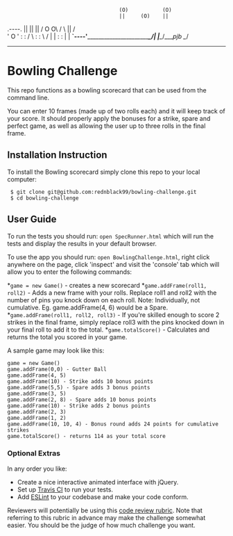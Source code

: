
                                        (O)           (O)
                                        ||     (O)    ||
   .----.                               ||     ||     ||
  /   O O\                             /  \    ||    /  \
  '    O  '                           :    :  /  \  :    :
  \      /                            |    | :    : |    |
 __`----'______________________________\__/__|    |__\__/____pjb
                                              \__/

------------------------------------------------

Bowling Challenge
=================

This repo functions as a bowling scorecard that can be used from the command line.

You can enter 10 frames (made up of two rolls each) and it will keep track of your score. It should properly apply the bonuses for a strike, spare and perfect game, as well as allowing the user up to three rolls in the final frame.

## Installation Instruction

To install the Bowling scorecard simply clone this repo to your local computer:

```
 $ git clone git@github.com:rednblack99/bowling-challenge.git
 $ cd bowling-challenge
```

## User Guide

To run the tests you should run: `open SpecRunner.html` which will run the tests and display the results in your default browser.

To use the app you should run: `open BowlingChallenge.html`, right click anywhere on the page, click 'inspect' and visit the 'console' tab which will allow you to enter the following commands:

*`game = new Game()` - creates a new scorecard
*`game.addFrame(roll1, roll2)` - Adds a new frame with your rolls. Replace roll1 and roll2 with the number of pins you knock down on each roll. Note: Individually, not cumulative. Eg. game.addFrame(4, 6) would be a Spare. 
*`game.addFrame(roll1, roll2, roll3)` - If you're skilled enough to score 2 strikes in the final frame, simply replace roll3 with the pins knocked down in your final roll to add it to the total. 
*`game.totalScore()` - Calculates and returns the total you scored in your game.

A sample game may look like this:

```
game = new Game()
game.addFrame(0,0) - Gutter Ball
game.addFrame(4, 5)
game.addFrame(10) - Strike adds 10 bonus points
game.addFrame(5,5) - Spare adds 3 bonus points 
game.addFrame(3, 5)
game.addFrame(2, 8) - Spare adds 10 bonus points
game.addFrame(10) - Strike adds 2 bonus points
game.addFrame(2, 3)
game.addFrame(1, 2)
game.addFrame(10, 10, 4) - Bonus round adds 24 points for cumulative strikes
game.totalScore() - returns 114 as your total score
```

### Optional Extras

In any order you like:

* Create a nice interactive animated interface with jQuery.
* Set up [Travis CI](https://travis-ci.org) to run your tests.
* Add [ESLint](http://eslint.org/) to your codebase and make your code conform.

Reviewers will potentially be using this [code review rubric](docs/review.md).  Note that referring to this rubric in advance may make the challenge somewhat easier.  You should be the judge of how much challenge you want.

